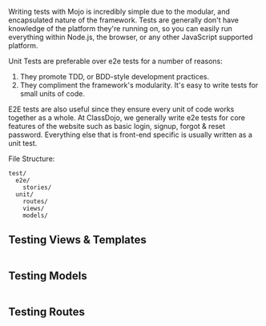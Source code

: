 Writing tests with Mojo is incredibly simple due to the modular, and encapsulated nature of the framework. Tests
are generally don't have knowledge of the platform they're running on, so you can easily run everything within Node.js, the browser, or any
other JavaScript supported platform.

Unit Tests are preferable over e2e tests for a number of reasons:

1. They promote TDD, or BDD-style development practices.
2. They compliment the framework's modularity. It's easy to write tests for small units of code.

E2E tests are also useful since they ensure every unit of code works together as a whole. At ClassDojo, we generally
write e2e tests for core features of the website such as basic login, signup, forgot & reset password. Everything else that
is front-end specific is usually written as a unit test.

File Structure:

```
test/
  e2e/
    stories/
  unit/
    routes/
    views/
    models/
```


## Testing Views & Templates

```javascript
```

## Testing Models

```javascript

```

## Testing Routes


```javascript

```
